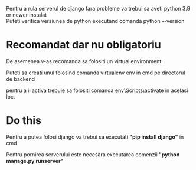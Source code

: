 
Pentru a rula serverul de django fara probleme va trebui sa aveti python 3.9 or newer instalat <br/>
Puteti verifica versiunea de python executand comanda python --version <br/>


# Recomandat dar nu obligatoriu

<p> De asemenea v-as recomanda sa folositi un virtual environment. </p>
<p>  Puteti sa creati unul folosind comanda virtualenv env in cmd pe directorul de backend </p>
<p>  pentru a il activa trebuie sa folositi comanda env\Scripts\activate in acelasi loc.  </p>

# Do this
<p>Pentru a putea folosi django va trebui sa executati <b> "pip install django"</b> in cmd</p>
<p>Pentru pornirea serverului este necesara executarea comenzii <b>"python manage.py runserver" </b></p>